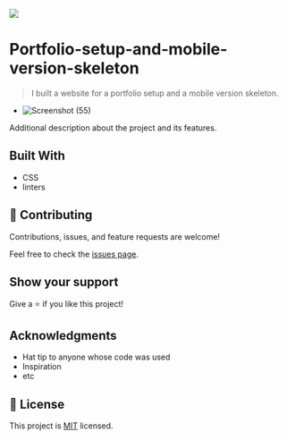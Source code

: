 ![](https://img.shields.io/badge/Microverse-blueviolet)

# Portfolio-setup-and-mobile-version-skeleton

> I built a website for a portfolio setup and a mobile version skeleton.

- ![Screenshot (55)](https://user-images.githubusercontent.com/75728472/145391695-0f25c2be-9b72-4131-b5e0-3019d9eb3d3a.png)

Additional description about the project and its features.

## Built With



- CSS
- linters

## 🤝 Contributing

Contributions, issues, and feature requests are welcome!

Feel free to check the [issues page](../../issues/).

## Show your support

Give a ⭐️ if you like this project!

## Acknowledgments

- Hat tip to anyone whose code was used
- Inspiration
- etc

## 📝 License

This project is [MIT](./MIT.md) licensed.
